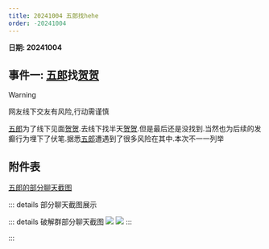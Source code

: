 ```yaml
---
title: 20241004 五郎找hehe
order: -20241004
---
```


**日期: 20241004**  

## 事件一: [五郎](https://www.yhchat.com/user/homepage/9120256)找[贺贺](https://www.yhchat.com/user/homepage/8826514)  

> [!warning]
> 网友线下交友有风险,行动需谨慎

[五郎](https://www.yhchat.com/user/homepage/9120256)为了线下见面[贺贺](https://www.yhchat.com/user/homepage/8826514).去线下找半天[贺贺](https://www.yhchat.com/user/homepage/8826514).但是最后还是没找到.当然也为后续的发癫行为埋下了伏笔.据悉[五郎](https://www.yhchat.com/user/homepage/9120256)遭遇到了很多风险在其中.本次不一一列举

## 附件表

[五郎的部分聊天截图](https://img.yyyyt.top/vuepress/blog/yh/events/2024/1004/yh_events_20241004.zip)

::: details 部分聊天截图展示

::: details 破解群部分聊天截图
![](https://img.yyyyt.top/vuepress/blog/yh/events/2024/1004/%E4%BA%94%E9%83%8E%E7%A0%B4%E8%A7%A3%E7%BE%A4%E6%B6%88%E6%81%AF1.png)
![](https://img.yyyyt.top/vuepress/blog/yh/events/2024/1004/%E4%BA%94%E9%83%8E%E7%A0%B4%E8%A7%A3%E7%BE%A4%E6%B6%88%E6%81%AF2.png)
:::

:::
